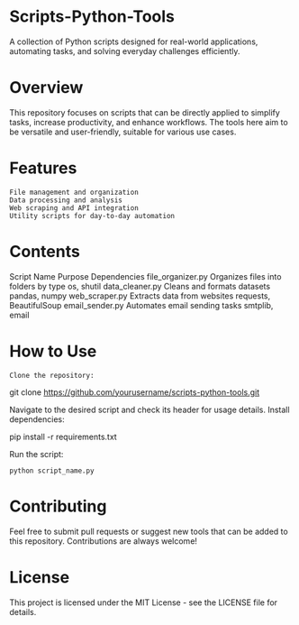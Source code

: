 # Scripts-Python-Tools

A collection of Python scripts designed for real-world applications, automating tasks, and solving everyday challenges efficiently.
# Overview

This repository focuses on scripts that can be directly applied to simplify tasks, increase productivity, and enhance workflows. The tools here aim to be versatile and user-friendly, suitable for various use cases.
# Features

    File management and organization
    Data processing and analysis
    Web scraping and API integration
    Utility scripts for day-to-day automation

# Contents
Script Name	Purpose	Dependencies
file_organizer.py	Organizes files into folders by type	os, shutil
data_cleaner.py	Cleans and formats datasets	pandas, numpy
web_scraper.py	Extracts data from websites	requests, BeautifulSoup
email_sender.py	Automates email sending tasks	smtplib, email
# How to Use

    Clone the repository:

git clone https://github.com/yourusername/scripts-python-tools.git

Navigate to the desired script and check its header for usage details.
Install dependencies:

pip install -r requirements.txt

Run the script:

    python script_name.py

# Contributing

Feel free to submit pull requests or suggest new tools that can be added to this repository. Contributions are always welcome!
# License

This project is licensed under the MIT License - see the LICENSE file for details.
